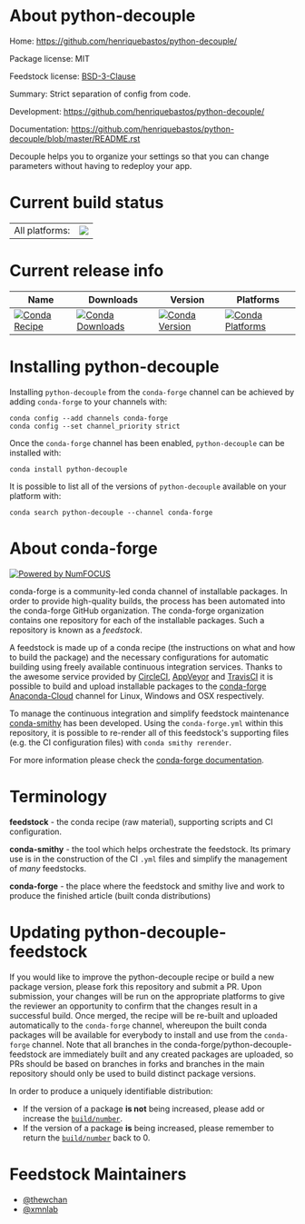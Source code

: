About python-decouple
=====================

Home: https://github.com/henriquebastos/python-decouple/

Package license: MIT

Feedstock license: [BSD-3-Clause](https://github.com/conda-forge/python-decouple-feedstock/blob/master/LICENSE.txt)

Summary: Strict separation of config from code.

Development: https://github.com/henriquebastos/python-decouple/

Documentation: https://github.com/henriquebastos/python-decouple/blob/master/README.rst

Decouple helps you to organize your settings so that you can change
parameters without having to redeploy your app.


Current build status
====================


<table><tr><td>All platforms:</td>
    <td>
      <a href="https://dev.azure.com/conda-forge/feedstock-builds/_build/latest?definitionId=5369&branchName=master">
        <img src="https://dev.azure.com/conda-forge/feedstock-builds/_apis/build/status/python-decouple-feedstock?branchName=master">
      </a>
    </td>
  </tr>
</table>

Current release info
====================

| Name | Downloads | Version | Platforms |
| --- | --- | --- | --- |
| [![Conda Recipe](https://img.shields.io/badge/recipe-python--decouple-green.svg)](https://anaconda.org/conda-forge/python-decouple) | [![Conda Downloads](https://img.shields.io/conda/dn/conda-forge/python-decouple.svg)](https://anaconda.org/conda-forge/python-decouple) | [![Conda Version](https://img.shields.io/conda/vn/conda-forge/python-decouple.svg)](https://anaconda.org/conda-forge/python-decouple) | [![Conda Platforms](https://img.shields.io/conda/pn/conda-forge/python-decouple.svg)](https://anaconda.org/conda-forge/python-decouple) |

Installing python-decouple
==========================

Installing `python-decouple` from the `conda-forge` channel can be achieved by adding `conda-forge` to your channels with:

```
conda config --add channels conda-forge
conda config --set channel_priority strict
```

Once the `conda-forge` channel has been enabled, `python-decouple` can be installed with:

```
conda install python-decouple
```

It is possible to list all of the versions of `python-decouple` available on your platform with:

```
conda search python-decouple --channel conda-forge
```


About conda-forge
=================

[![Powered by
NumFOCUS](https://img.shields.io/badge/powered%20by-NumFOCUS-orange.svg?style=flat&colorA=E1523D&colorB=007D8A)](https://numfocus.org)

conda-forge is a community-led conda channel of installable packages.
In order to provide high-quality builds, the process has been automated into the
conda-forge GitHub organization. The conda-forge organization contains one repository
for each of the installable packages. Such a repository is known as a *feedstock*.

A feedstock is made up of a conda recipe (the instructions on what and how to build
the package) and the necessary configurations for automatic building using freely
available continuous integration services. Thanks to the awesome service provided by
[CircleCI](https://circleci.com/), [AppVeyor](https://www.appveyor.com/)
and [TravisCI](https://travis-ci.com/) it is possible to build and upload installable
packages to the [conda-forge](https://anaconda.org/conda-forge)
[Anaconda-Cloud](https://anaconda.org/) channel for Linux, Windows and OSX respectively.

To manage the continuous integration and simplify feedstock maintenance
[conda-smithy](https://github.com/conda-forge/conda-smithy) has been developed.
Using the ``conda-forge.yml`` within this repository, it is possible to re-render all of
this feedstock's supporting files (e.g. the CI configuration files) with ``conda smithy rerender``.

For more information please check the [conda-forge documentation](https://conda-forge.org/docs/).

Terminology
===========

**feedstock** - the conda recipe (raw material), supporting scripts and CI configuration.

**conda-smithy** - the tool which helps orchestrate the feedstock.
                   Its primary use is in the construction of the CI ``.yml`` files
                   and simplify the management of *many* feedstocks.

**conda-forge** - the place where the feedstock and smithy live and work to
                  produce the finished article (built conda distributions)


Updating python-decouple-feedstock
==================================

If you would like to improve the python-decouple recipe or build a new
package version, please fork this repository and submit a PR. Upon submission,
your changes will be run on the appropriate platforms to give the reviewer an
opportunity to confirm that the changes result in a successful build. Once
merged, the recipe will be re-built and uploaded automatically to the
`conda-forge` channel, whereupon the built conda packages will be available for
everybody to install and use from the `conda-forge` channel.
Note that all branches in the conda-forge/python-decouple-feedstock are
immediately built and any created packages are uploaded, so PRs should be based
on branches in forks and branches in the main repository should only be used to
build distinct package versions.

In order to produce a uniquely identifiable distribution:
 * If the version of a package **is not** being increased, please add or increase
   the [``build/number``](https://docs.conda.io/projects/conda-build/en/latest/resources/define-metadata.html#build-number-and-string).
 * If the version of a package **is** being increased, please remember to return
   the [``build/number``](https://docs.conda.io/projects/conda-build/en/latest/resources/define-metadata.html#build-number-and-string)
   back to 0.

Feedstock Maintainers
=====================

* [@thewchan](https://github.com/thewchan/)
* [@xmnlab](https://github.com/xmnlab/)

